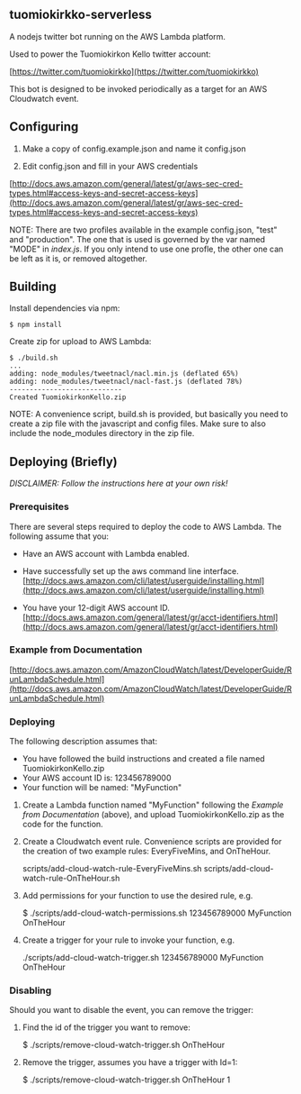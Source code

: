 tuomiokirkko-serverless
------------------------------------------------------------------------------

A nodejs twitter bot running on the AWS Lambda platform.

Used to power the Tuomiokirkon Kello twitter account:

[https://twitter.com/tuomiokirkko](https://twitter.com/tuomiokirkko)

This bot is designed to be invoked periodically as a target for an AWS Cloudwatch event.


## Configuring
1) Make a copy of config.example.json and name it config.json

2) Edit config.json and fill in your AWS credentials

[http://docs.aws.amazon.com/general/latest/gr/aws-sec-cred-types.html#access-keys-and-secret-access-keys](http://docs.aws.amazon.com/general/latest/gr/aws-sec-cred-types.html#access-keys-and-secret-access-keys)

NOTE: There are two profiles available in the example config.json, "test" and "production".
The one that is used is governed by the var named "MODE" in _index.js_. If you only intend to use one profle, the other one can be left as it is, or removed altogether.

## Building
Install dependencies via npm:

    $ npm install

Create zip for upload to AWS Lambda:

    $ ./build.sh
    ...
    adding: node_modules/tweetnacl/nacl.min.js (deflated 65%)
    adding: node_modules/tweetnacl/nacl-fast.js (deflated 78%)
    ----------------------------
    Created TuomiokirkonKello.zip

NOTE: A convenience script, build.sh is provided, but basically you need to create a zip file
with the javascript and config files. Make sure to also include the node_modules directory in the zip file.


## Deploying (Briefly)
*DISCLAIMER: Follow the instructions here at your own risk!*

### Prerequisites
There are several steps required to deploy the code to AWS Lambda. The following assume that you:

- Have an AWS account with Lambda enabled.

- Have successfully set up the aws command line interface.
[http://docs.aws.amazon.com/cli/latest/userguide/installing.html](http://docs.aws.amazon.com/cli/latest/userguide/installing.html)

- You have your 12-digit AWS account ID.
[http://docs.aws.amazon.com/general/latest/gr/acct-identifiers.html](http://docs.aws.amazon.com/general/latest/gr/acct-identifiers.html)


### Example from Documentation
[http://docs.aws.amazon.com/AmazonCloudWatch/latest/DeveloperGuide/RunLambdaSchedule.html](http://docs.aws.amazon.com/AmazonCloudWatch/latest/DeveloperGuide/RunLambdaSchedule.html)


### Deploying
The following description assumes that:

- You have followed the build instructions and created a file named TuomiokirkonKello.zip
- Your AWS account ID is: 123456789000
- Your function will be named: "MyFunction"

1) Create a Lambda function named "MyFunction" following the _Example from Documentation_ (above), and upload TuomiokirkonKello.zip as the code for the function.

2) Create a Cloudwatch event rule. Convenience scripts are provided for the creation of two example rules: EveryFiveMins, and OnTheHour.

    scripts/add-cloud-watch-rule-EveryFiveMins.sh
    scripts/add-cloud-watch-rule-OnTheHour.sh

3) Add permissions for your function to use the desired rule, e.g.

    $ ./scripts/add-cloud-watch-permissions.sh 123456789000 MyFunction OnTheHour

3) Create a trigger for your rule to invoke your function, e.g.

    ./scripts/add-cloud-watch-trigger.sh 123456789000 MyFunction OnTheHour

### Disabling
Should you want to disable the event, you can remove the trigger:

1) Find the id of the trigger you want to remove:

    $ ./scripts/remove-cloud-watch-trigger.sh OnTheHour

2) Remove the trigger, assumes you have a trigger with Id=1:

    $ ./scripts/remove-cloud-watch-trigger.sh OnTheHour 1


